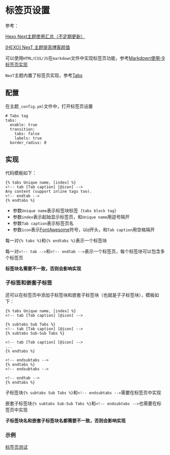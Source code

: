 
# 标签页设置

参考：

[Hexo Next主题使用汇总（不定期更新）](https://suchenrain.github.io/posts/27331/)

[[HEXO] NexT 主题提高博客颜值](https://walesexcitedmei.github.io/2018/08/30/HEXO-NexT-%E4%B8%BB%E9%A2%98%E6%8F%90%E9%AB%98%E5%8D%9A%E5%AE%A2%E9%A2%9C%E5%80%BC/)

可以使用`HTML/CSS/JS`在`markdown`文件中实现标签页功能，参考[Markdown使用-9 标签页实现](https://zj-markdown-guide.readthedocs.io/zh/latest/Markdown%E4%BD%BF%E7%94%A8-9-%E6%A0%87%E7%AD%BE%E9%A1%B5%E5%AE%9E%E7%8E%B0.html)

`NexT`主题内置了标签页实现，参考[Tabs](https://theme-next.org/docs/tag-plugins/tabs)

## 配置

在主题`_config.yml`文件中，打开标签页设置

```
# Tabs tag
tabs:
  enable: true
  transition:
    tabs: false
    labels: true
  border_radius: 0
```

## 实现

代码模板如下：

```
{% tabs Unique name, [index] %}
<!-- tab [Tab caption] [@icon] -->
Any content (support inline tags too).
<!-- endtab -->
{% endtabs %}
```

* 参数`Unique name`表示标签块标签（`tabs block tag`）
* 参数`index`表示起始显示标签页，和`Unique name`用逗号隔开
* 参数`Tab caption`表示标签页名
* 参数`icon`表示[FontAwesome](https://fontawesome.com/icons?d=gallery)符号，以`@`开头，和`Tab caption`用空格隔开

每一对`{% tabs %}`和`{% endtabs %}`表示一个标签块

每一对`<!-- tab -->`和`<!-- endtab -->`表示一个标签页，每个标签块可以包含多个标签页

**标签块名需要不一致，否则会影响实现**

### 子标签和嵌套子标签

还可以在标签页中添加子标签块和嵌套子标签块（也就是子子标签块），模板如下：

```
{% tabs Unique name, [index] %}
<!-- tab [Tab caption] [@icon] -->

{% subtabs Sub Tabs %}
<!-- tab [Tab caption] [@icon] -->
{% subtabs Sub-Sub Tabs %}

<!-- tab [Tab caption] [@icon] -->
...
{% endtabs %}

<!-- endsubtabs -->
{% endtabs %}
<!-- endsubtabs -->

<!-- endtab -->
{% endtabs %}
```

子标签块`{% subtabs Sub Tabs %}`和`<!-- endsubtabs -->`需要在标签页中实现

嵌套子标签块`{% subtabs Sub-Sub Tabs %}`和`<!-- endsubtabs -->`也需要在标签页中实现

**子标签块名和嵌套子标签块名都需要不一致，否则会影响实现**

### 示例

[标签页测试](https://blog.zhujian.life/posts/5213c80b.html)